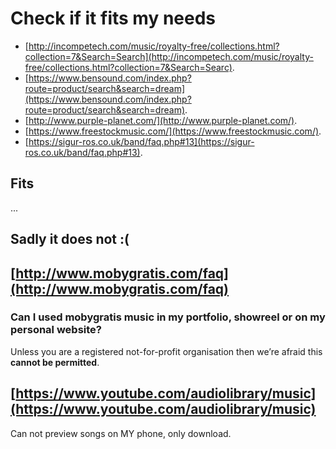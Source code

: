 # Check if it fits my needs

* [http://incompetech.com/music/royalty-free/collections.html?collection=7&Search=Search](http://incompetech.com/music/royalty-free/collections.html?collection=7&Search=Searc).
* [https://www.bensound.com/index.php?route=product/search&search=dream](https://www.bensound.com/index.php?route=product/search&search=dream).
* [http://www.purple-planet.com/](http://www.purple-planet.com/).
* [https://www.freestockmusic.com/](https://www.freestockmusic.com/).
* [https://sigur-ros.co.uk/band/faq.php#13](https://sigur-ros.co.uk/band/faq.php#13).

## Fits
...

## Sadly it does not :(

## [http://www.mobygratis.com/faq](http://www.mobygratis.com/faq)

### Can I used mobygratis music in my portfolio, showreel or on my personal website?
Unless you are a registered not-for-profit organisation then we’re afraid this **cannot be permitted**.

## [https://www.youtube.com/audiolibrary/music](https://www.youtube.com/audiolibrary/music)
Can not preview songs on MY phone, only download.
